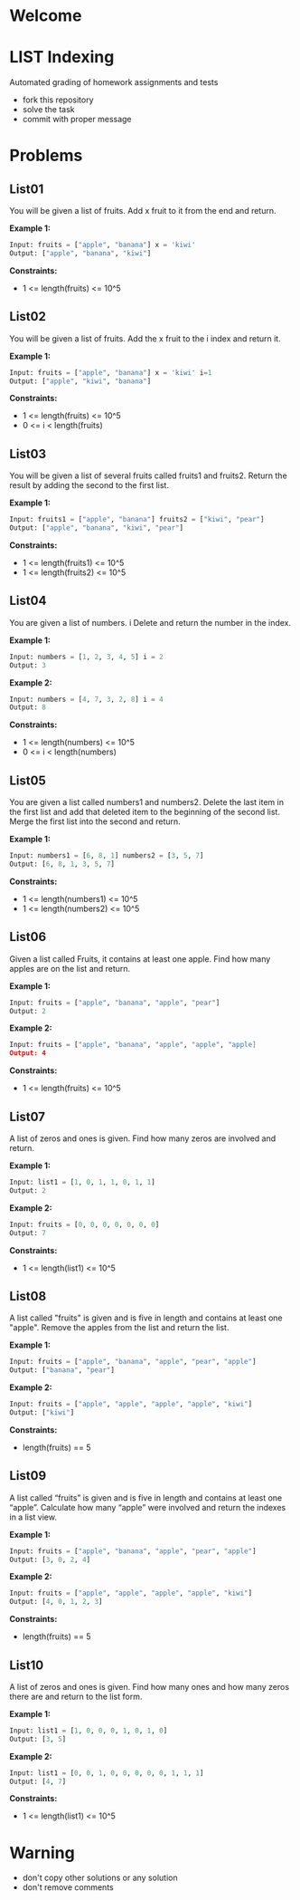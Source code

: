 # Welcome
# LIST Indexing

Automated grading of homework assignments and tests
- fork this repository
- solve the task
- commit with proper message

# Problems
## List01

  You will be given a list of fruits. Add x fruit to it from the end and return.

**Example 1:**

```Python
Input: fruits = ["apple", "banana"] x = 'kiwi'
Output: ["apple", "banana", "kiwi"]

```

**Constraints:**

  - 1 <= length(fruits) <= 10^5

## List02

  You will be given a list of fruits. Add the x fruit to the i index and return it.

**Example 1:**

```Python
Input: fruits = ["apple", "banana"] x = 'kiwi' i=1
Output: ["apple", "kiwi", "banana"]

```

**Constraints:**

  - 1 <= length(fruits) <= 10^5
  - 0 <= i < length(fruits)

## List03

  You will be given a list of several fruits called fruits1 and fruits2. Return the result by adding the second to the first list.

**Example 1:**

```Python
Input: fruits1 = ["apple", "banana"] fruits2 = ["kiwi", "pear"]
Output: ["apple", "banana", "kiwi", "pear"]

```

**Constraints:**

  - 1 <= length(fruits1) <= 10^5
  - 1 <= length(fruits2) <= 10^5

## List04

  You are given a list of numbers. i Delete and return the number in the index.

**Example 1:**

```Python
Input: numbers = [1, 2, 3, 4, 5] i = 2
Output: 3

```

**Example 2:**

```Python
Input: numbers = [4, 7, 3, 2, 8] i = 4
Output: 8

```

**Constraints:**

  - 1 <= length(numbers) <= 10^5
  - 0 <= i < length(numbers)

## List05

  You are given a list called numbers1 and numbers2.
  Delete the last item in the first list and add that deleted item to the beginning of the second list.
  Merge the first list into the second and return.

**Example 1:**

```Python
Input: numbers1 = [6, 8, 1] numbers2 = [3, 5, 7]
Output: [6, 8, 1, 3, 5, 7]

```

**Constraints:**

  - 1 <= length(numbers1) <= 10^5
  - 1 <= length(numbers2) <= 10^5

## List06

  Given a list called Fruits, it contains at least one apple. Find how many apples are on the list and return.

**Example 1:**

```Python
Input: fruits = ["apple", "banana", "apple", "pear"]
Output: 2

```

**Example 2:**

```Python
Input: fruits = ["apple", "banana", "apple", "apple", "apple]
Output: 4

```

**Constraints:**

  - 1 <= length(fruits) <= 10^5

## List07

  A list of zeros and ones is given. Find how many zeros are involved and return.

**Example 1:**

```Python
Input: list1 = [1, 0, 1, 1, 0, 1, 1]
Output: 2

```

**Example 2:**

```Python
Input: fruits = [0, 0, 0, 0, 0, 0, 0]
Output: 7

```

**Constraints:**

  - 1 <= length(list1) <= 10^5

## List08

  A list called "fruits" is given and is five in length and contains at least one "apple". Remove the apples from the list and return the list.

**Example 1:**

```Python
Input: fruits = ["apple", "banana", "apple", "pear", "apple"]
Output: ["banana", "pear"]

```

**Example 2:**

```Python
Input: fruits = ["apple", "apple", "apple", "apple", "kiwi"]
Output: ["kiwi"]

```

**Constraints:**

  - length(fruits) == 5

## List09

  A list called “fruits” is given and is five in length and contains at least one “apple”. Calculate how many “apple” were involved and return the indexes in a list view.

**Example 1:**

```Python
Input: fruits = ["apple", "banana", "apple", "pear", "apple"]
Output: [3, 0, 2, 4]

```

**Example 2:**

```Python
Input: fruits = ["apple", "apple", "apple", "apple", "kiwi"]
Output: [4, 0, 1, 2, 3]

```

**Constraints:**

  - length(fruits) == 5

## List10

  A list of zeros and ones is given. Find how many ones and how many zeros there are and return to the list form.

**Example 1:**

```Python
Input: list1 = [1, 0, 0, 0, 1, 0, 1, 0]
Output: [3, 5]

```

**Example 2:**

```Python
Input: list1 = [0, 0, 1, 0, 0, 0, 0, 0, 1, 1, 1]
Output: [4, 7]

```

**Constraints:**

  - 1 <= length(list1) <= 10^5

# Warning
- don't copy other solutions or any solution
- don't remove comments